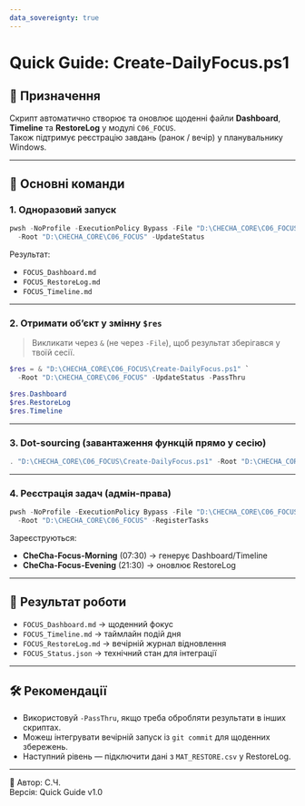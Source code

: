 ```yaml
---
data_sovereignty: true
---
```

# Quick Guide: Create-DailyFocus.ps1

## 🎯 Призначення
Скрипт автоматично створює та оновлює щоденні файли **Dashboard**, **Timeline** та **RestoreLog** у модулі `C06_FOCUS`.  
Також підтримує реєстрацію завдань (ранок / вечір) у планувальнику Windows.

---

## 🔑 Основні команди

### 1. Одноразовий запуск
```powershell
pwsh -NoProfile -ExecutionPolicy Bypass -File "D:\CHECHA_CORE\C06_FOCUS\Create-DailyFocus.ps1" `
  -Root "D:\CHECHA_CORE\C06_FOCUS" -UpdateStatus
```
Результат:
- `FOCUS_Dashboard.md`
- `FOCUS_RestoreLog.md`
- `FOCUS_Timeline.md`

---

### 2. Отримати об’єкт у змінну `$res`
> Викликати через `&` (не через `-File`), щоб результат зберігався у твоїй сесії.

```powershell
$res = & "D:\CHECHA_CORE\C06_FOCUS\Create-DailyFocus.ps1" `
  -Root "D:\CHECHA_CORE\C06_FOCUS" -UpdateStatus -PassThru

$res.Dashboard
$res.RestoreLog
$res.Timeline
```

---

### 3. Dot-sourcing (завантаження функцій прямо у сесію)
```powershell
. "D:\CHECHA_CORE\C06_FOCUS\Create-DailyFocus.ps1" -Root "D:\CHECHA_CORE\C06_FOCUS" -UpdateStatus -PassThru
```

---

### 4. Реєстрація задач (адмін-права)
```powershell
pwsh -NoProfile -ExecutionPolicy Bypass -File "D:\CHECHA_CORE\C06_FOCUS\Create-DailyFocus.ps1" `
  -Root "D:\CHECHA_CORE\C06_FOCUS" -RegisterTasks
```

Зареєструються:
- **CheCha-Focus-Morning** (07:30) → генерує Dashboard/Timeline
- **CheCha-Focus-Evening** (21:30) → оновлює RestoreLog

---

## 📂 Результат роботи
- `FOCUS_Dashboard.md` → щоденний фокус
- `FOCUS_Timeline.md` → таймлайн подій дня
- `FOCUS_RestoreLog.md` → вечірній журнал відновлення
- `FOCUS_Status.json` → технічний стан для інтеграції

---

## 🛠 Рекомендації
- Використовуй `-PassThru`, якщо треба обробляти результати в інших скриптах.  
- Можеш інтегрувати вечірній запуск із `git commit` для щоденних збережень.  
- Наступний рівень — підключити дані з `MAT_RESTORE.csv` у RestoreLog.  

---

📌 Автор: С.Ч.  
Версія: Quick Guide v1.0  

